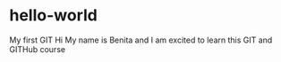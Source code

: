 # hello-world
My first GIT 
Hi My name is Benita and I am excited to learn this GIT and GITHub course
